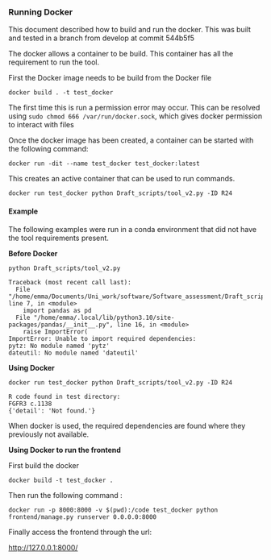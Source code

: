 ### Running Docker ###

This document described how to build and run the docker.
This was built and tested in a branch from develop at commit 544b5f5

The docker allows a container to be build. This container has all the requirement to run the tool.

First the Docker image needs to be build from the Docker file

```
docker build . -t test_docker
```

The first time this is run a permission error may occur. This can be resolved using `sudo chmod 666 /var/run/docker.sock`, which gives docker permission to interact with files

Once the docker image has been created, a container can be started with the following command:

```
docker run -dit --name test_docker test_docker:latest
```
This creates an active container that can be used to run commands.

```
docker run test_docker python Draft_scripts/tool_v2.py -ID R24
```

#### Example ####

The following examples were run in a conda environment that did not have the tool requirements present.

**Before Docker**

```
python Draft_scripts/tool_v2.py

Traceback (most recent call last):
  File "/home/emma/Documents/Uni_work/software/Software_assessment/Draft_scripts/tool_v2.py", line 7, in <module>
    import pandas as pd
  File "/home/emma/.local/lib/python3.10/site-packages/pandas/__init__.py", line 16, in <module>
    raise ImportError(
ImportError: Unable to import required dependencies:
pytz: No module named 'pytz'
dateutil: No module named 'dateutil'

```

**Using Docker**

```
docker run test_docker python Draft_scripts/tool_v2.py -ID R24

R code found in test directory:
FGFR3 c.1138
{'detail': 'Not found.'}
```


When docker is used, the required dependencies are found where they previously not available.

**Using Docker to run the frontend**

First build the docker

```
docker build -t test_docker .
```


Then run the following command :

```
docker run -p 8000:8000 -v $(pwd):/code test_docker python frontend/manage.py runserver 0.0.0.0:8000
```

Finally access the frontend through the url:

http://127.0.0.1:8000/
